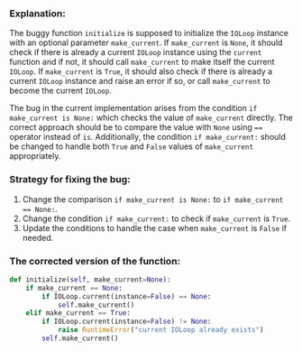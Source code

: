 ### Explanation:
The buggy function `initialize` is supposed to initialize the `IOLoop` instance with an optional parameter `make_current`. If `make_current` is `None`, it should check if there is already a current `IOLoop` instance using the `current` function and if not, it should call `make_current` to make itself the current `IOLoop`. If `make_current` is `True`, it should also check if there is already a current `IOLoop` instance and raise an error if so, or call `make_current` to become the current `IOLoop`.

The bug in the current implementation arises from the condition `if make_current is None:` which checks the value of `make_current` directly. The correct approach should be to compare the value with `None` using `==` operator instead of `is`. Additionally, the condition `if make_current:` should be changed to handle both `True` and `False` values of `make_current` appropriately.

### Strategy for fixing the bug:
1. Change the comparison `if make_current is None:` to `if make_current == None:`.
2. Change the condition `if make_current:` to check if `make_current` is `True`.
3. Update the conditions to handle the case when `make_current` is `False` if needed.

### The corrected version of the function:
```python
def initialize(self, make_current=None):
    if make_current == None:
        if IOLoop.current(instance=False) == None:
            self.make_current()
    elif make_current == True:
        if IOLoop.current(instance=False) != None:
            raise RuntimeError("current IOLoop already exists")
        self.make_current()
```